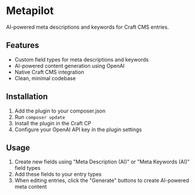 # Metapilot

AI-powered meta descriptions and keywords for Craft CMS entries.

## Features

- Custom field types for meta descriptions and keywords
- AI-powered content generation using OpenAI
- Native Craft CMS integration
- Clean, minimal codebase

## Installation

1. Add the plugin to your composer.json
2. Run `composer update`
3. Install the plugin in the Craft CP
4. Configure your OpenAI API key in the plugin settings

## Usage

1. Create new fields using "Meta Description (AI)" or "Meta Keywords (AI)" field types
2. Add these fields to your entry types
3. When editing entries, click the "Generate" buttons to create AI-powered meta content